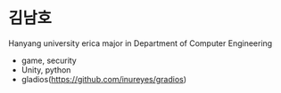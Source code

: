 김남호
======

Hanyang university erica major in Department of Computer Engineering 
 * game, security
 * Unity, python
 * gladios(https://github.com/inureyes/gradios)
